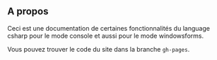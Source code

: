 ## A propos
Ceci est une documentation de certaines fonctionnalités du language csharp pour le mode console et aussi pour le mode windowsforms.

Vous pouvez trouver le code du site dans la branche `gh-pages`.
